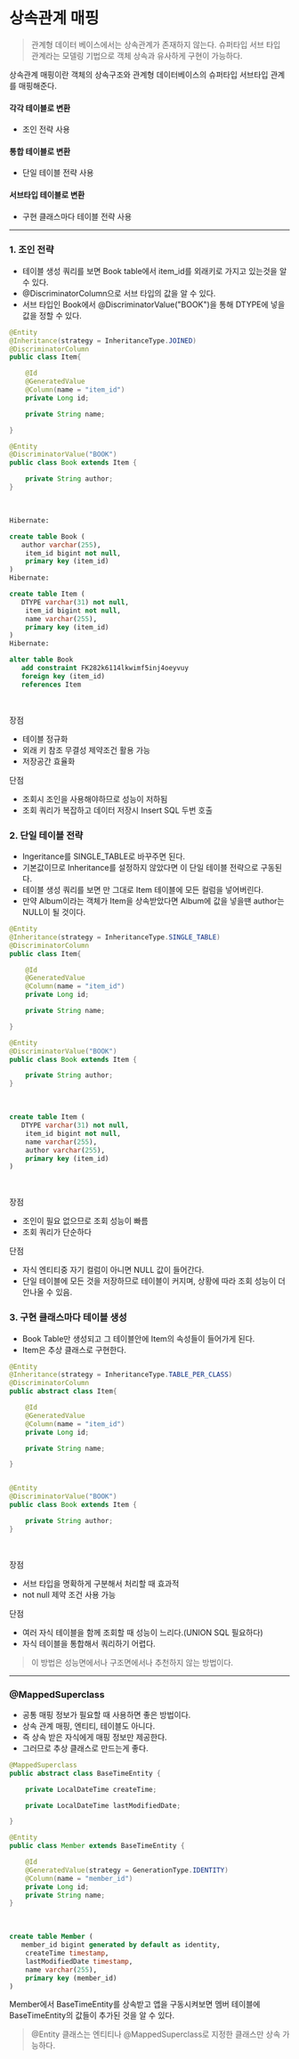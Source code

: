# 상속관계 매핑

> 관계형 데이터 베이스에서는 상속관계가 존재하지 않는다.
슈퍼타입 서브 타입 관계라는 모델링 기법으로 객체 상속과 유사하게 구현이 가능하다.

상속관계 매핑이란 객체의 상속구조와 관계형 데이터베이스의 슈퍼타입 서브타입 관계를 매핑해준다.

#### 각각 테이블로 변환
- 조인 전략 사용

#### 통합 테이블로 변환
- 단일 테이블 전략 사용

#### 서브타입 테이블로 변환
- 구현 클래스마다 테이블 전략 사용

---
### 1. 조인 전략
- 테이블 생성 쿼리를 보면 Book table에서 item_id를 외래키로 가지고 있는것을 알 수 있다.
- @DiscriminatorColumn으로 서브 타입의 값을 알 수 있다.
- 서브 타입인 Book에서 @DiscriminatorValue("BOOK")을 통해 DTYPE에 넣을 값을 정할 수 있다.

```JAVA
@Entity
@Inheritance(strategy = InheritanceType.JOINED)
@DiscriminatorColumn
public class Item{

    @Id
    @GeneratedValue
    @Column(name = "item_id")
    private Long id;

    private String name;

}

@Entity
@DiscriminatorValue("BOOK")
public class Book extends Item {

    private String author;
}
```

<br>

```SQL
Hibernate:

create table Book (
   author varchar(255),
    item_id bigint not null,
    primary key (item_id)
)
Hibernate:

create table Item (
   DTYPE varchar(31) not null,
    item_id bigint not null,
    name varchar(255),
    primary key (item_id)
)
Hibernate:

alter table Book
   add constraint FK282k6114lkwimf5inj4oeyvuy
   foreign key (item_id)
   references Item
```

<br>

장점
- 테이블 정규화
- 외래 키 참조 무결성 제약조건 활용 가능
- 저장공간 효율화


단점
- 조회시 조인을 사용해야하므로 성능이 저하됨
- 조회 쿼리가 복잡하고 데이터 저장시 Insert SQL 두번 호출


### 2. 단일 테이블 전략
- Ingeritance를 SINGLE_TABLE로 바꾸주면 된다.
- 기본값이므로 Inheritance를 설정하지 않았다면 이 단일 테이블 전략으로 구동된다.
- 테이블 생성 쿼리를 보면 만 그대로 Item 테이블에 모든 컬럼을 넣어버린다.
- 만약 Album이라는 객체가 Item을 상속받았다면 Album에 값을 넣을땐 author는 NULL이 될 것이다.

```JAVA
@Entity
@Inheritance(strategy = InheritanceType.SINGLE_TABLE)
@DiscriminatorColumn
public class Item{

    @Id
    @GeneratedValue
    @Column(name = "item_id")
    private Long id;

    private String name;

}

@Entity
@DiscriminatorValue("BOOK")
public class Book extends Item {

    private String author;
}
```

<br>

```SQL
create table Item (
   DTYPE varchar(31) not null,
    item_id bigint not null,
    name varchar(255),
    author varchar(255),
    primary key (item_id)
)
```

<br>

장점
- 조인이 필요 없으므로 조회 성능이 빠름
- 조회 쿼리가 단순하다


단점
- 자식 엔티티중 자기 컬럼이 아니면 NULL 값이 들어간다.
- 단일 테이블에 모든 것을 저장하므로 테이블이 커지며, 상황에 따라 조회 성능이 더 안나올 수 있음.


### 3. 구현 클래스마다 테이블 생성
- Book Table만 생성되고 그 테이블안에 Item의 속성들이 들어가게 된다.
- Item은 추상 클래스로 구현한다.

```JAVA
@Entity
@Inheritance(strategy = InheritanceType.TABLE_PER_CLASS)
@DiscriminatorColumn
public abstract class Item{

    @Id
    @GeneratedValue
    @Column(name = "item_id")
    private Long id;

    private String name;

}


@Entity
@DiscriminatorValue("BOOK")
public class Book extends Item {

    private String author;
}

```

<br>

장점
- 서브 타입을 명확하게 구분해서 처리할 때 효과적
- not null 제약 조건 사용 가능

단점
- 여러 자식 테이블을 함께 조회할 때 성능이 느리다.(UNION SQL 필요하다)
- 자식 테이블을 통합해서 쿼리하기 어렵다.

> 이 방법은 성능면에서나 구조면에서나 추천하지 않는 방법이다.

---
### @MappedSuperclass
- 공통 매핑 정보가 필요할 때 사용하면 좋은 방법이다.
- 상속 관계 매핑, 엔티티, 테이블도 아니다.
- 즉 상속 받은 자식에게 매핑 정보만 제공한다.
- 그러므로 추상 클래스로 만드는게 좋다.

```JAVA
@MappedSuperclass
public abstract class BaseTimeEntity {

    private LocalDateTime createTime;

    private LocalDateTime lastModifiedDate;

}

@Entity
public class Member extends BaseTimeEntity {

    @Id
    @GeneratedValue(strategy = GenerationType.IDENTITY)
    @Column(name = "member_id")
    private Long id;
    private String name;
}
```

<br>


```SQL
create table Member (
   member_id bigint generated by default as identity,
    createTime timestamp,
    lastModifiedDate timestamp,
    name varchar(255),
    primary key (member_id)
)
```

Member에서 BaseTimeEntity를 상속받고 앱을 구동시켜보면 멤버 테이블에 BaseTimeEntity의 값들이 추가된 것을 알 수 있다.

> @Entity 클래스는 엔티티나 @MappedSuperclass로 지정한  클래스만 상속 가능하다.

